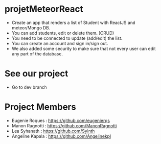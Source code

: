 # projetMeteorReact
- Create an app that renders a list of Student with ReactJS and meteor/Mongo DB.
- You can add students, edit or delete them. (CRUD)
- You need to be connected to update (add/edit) the list.
- You can create an account and sign in/sign out.
- We also added some security to make sure that not every user can edit any part of the database.

# See our project
- Go to dev branch

# Project Members
- Eugenie Roques : https://github.com/eugenierqs
- Manon Ragnotti : https://github.com/ManonRagnotti
- Lea Syhanath : https://github.com/SyInth
- Angeline Kapala : https://github.com/Angelinekpl
